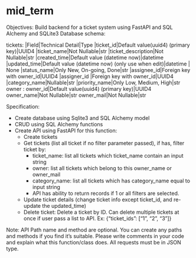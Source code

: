 # mid_term
Objectives: Build backend for a ticket system using FastAPI and SQL Alchemy and SQLite3
Database schema:

tickets:
|Field|Technical Detail|Type
|ticket_id|Default value(uuid4) (primary key)|UUID4
|ticket_name|Not Nullable|str
|ticket_description|Not Nullable|str
|created_time|Default value (datetime now)|datetime
|updated_time|Default value (datetime now) (only use when edit)|datetime | None
|status_name|Only New, On-going, Done|str
|assignee_id|Foreign key with owner_id|UUID4
|assigner_id |Foreign key with owner_id|UUID4
|category_name|Nullable|str
|priority_name|Only Low, Medium, High|str
owner	:
owner_id|Default value(uuid4) (primary key)|UUID4
owner_name|Not Nullable|str
owner_mail|Not Nullable|str



Specification:
- Create database using Sqlite3 and SQL Alchemy model
- CRUD using SQL Alchemy functions
- Create API using FastAPI for this function:
	+ Create tickets
	+ Get tickets (list all ticket if no filter parameter passed), if has, filter ticket by:
		- ticket_name: list all tickets which ticket_name contain an input string
		- owner: list all tickets which belong to this owner_name or owner_mail
		- category_name: list all tickets which has category_name equal to input string
		- API has ability to return records if 1 or all filters are selected.
	+ Update ticket details (change ticket info except ticket_id, and re-update the updated_time)
	+ Delete ticket: Delete a ticket by ID. Can delete multiple tickets at once if user pass a list to API. Ex: {“ticket_ids”: [“1”, “2”, “3”]}

Note: API Path name and method are optional. You can create any paths and methods if you find it’s suitable. Please write comments in your code and explain what this function/class does. All requests must be in JSON type.
